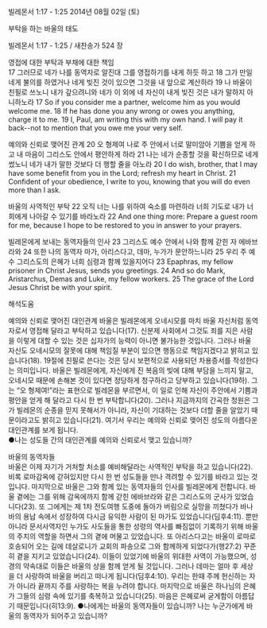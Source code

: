 빌레몬서 1:17 - 1:25 
2014년 08월 02일 (토)

부탁을 하는 바울의 태도



빌레몬서 1:17 - 1:25 / 새찬송가 524 장


영접에 대한 부탁과 부채에 대한 책임  
17 그러므로 네가 나를 동역자로 알진대 그를 영접하기를 내게 하듯 하고 18 그가 만일 네게 불의를 하였거나 네게 빚진 것이 있으면 그것을 내 앞으로 계산하라 19 나 바울이 친필로 쓰노니 내가 갚으려니와 네가 이 외에 네 자신이 내게 빚진 것은 내가 말하지 아니하노라
17 So if you consider me a partner, welcome him as you would welcome me. 18 If he has done you any wrong or owes you anything, charge it to me. 19 I, Paul, am writing this with my own hand. I will pay it back--not to mention that you owe me your very self. 

예의와 신뢰로 맺어진 관계
20 오 형제여 나로 주 안에서 너로 말미암아 기쁨을 얻게 하고 내 마음이 그리스도 안에서 평안하게 하라 21 나는 네가 순종할 것을 확신하므로 네게 썼노니 네가 내가 말한 것보다 더 행할 줄을 아노라
20 I do wish, brother, that I may have some benefit from you in the Lord; refresh my heart in Christ. 21 Confident of your obedience, I write to you, knowing that you will do even more than I ask.   

바울의 사역적인 부탁
22 오직 너는 나를 위하여 숙소를 마련하라 너희 기도로 내가 너희에게 나아갈 수 있기를 바라노라
22 And one thing more: Prepare a guest room for me, because I hope to be restored to you in answer to your prayers.

빌레몬에게 보내는 동역자들의 인사
23 그리스도 예수 안에서 나와 함께 갇힌 자 에바브라와 24 또한 나의 동역자 마가, 아리스다고, 데마, 누가가 문안하느니라 25 우리 주 예수 그리스도의 은혜가 너희 심령과 함께 있을지어다
23 Epaphras, my fellow prisoner in Christ Jesus, sends you greetings. 24 And so do Mark, Aristarchus, Demas and Luke, my fellow workers. 25 The grace of the Lord Jesus Christ be with your spirit.

해석도움





예의와 신뢰로 맺어진 대인관계 
바울은 빌레몬에게 오네시모를 마치 바울 자신처럼 동역자로서 영접해 달라고 부탁하고 있습니다(17). 신분제 사회에서 그것도 죄를 지은 사람을 이렇게 대할 수 있는 것은 십자가의 능력이 아니면 불가능한 것입니다. 그러나 바울 자신도 오네시모의 잘못에 대해 책임질 부분이 있으면 행동으로 책임지겠다고 밝히고 있습니다(18). 19절에 친필로 쓴다는 것은 당시 보편적으로 사용되던 차용증서를 작성한다는 의미입니다. 바울은 빌레몬에게, 자신에게 진 복음의 빚에 대해 부담을 느끼지 말고, 오네시모 때문에 손해본 것이 있다면 정당하게 청구하라고 당부하고 있습니다(19하). 그는 “오 형제여!”라는 표현으로 빌레몬을 부르면서, 이 일로 인해 자신이 주안에서 기쁨과 평안을 얻게 해 달라고 다시 한 번 부탁합니다(20). 그러나 지금까지의 간곡한 청원은 그가 빌레몬의 순종을 믿지 못해서가 아니라, 자신이 기대하는 것보다 더할 줄을 알았기 때문이라고도 밝히고 있습니다(21). 여기서 우리는 예의와 신뢰로 맺어진 성도의 아름다운 대인관계를 보게 됩니다.  
●나는 성도들 간의 대인관계를 예의와 신뢰로서 맺고 있습니까?  

바울의 동역자들  
바울은 이제 자기가 거처할 처소를 예비해달라는 사역적인 부탁을 하고 있습니다(22). 비록 로마감옥에 갇혀있지만 다시 한 번 성도들을 만나 격려할 수 있기를 바라고 있는 것입니다. 마지막으로 바울은 그와 함께 있는 동역자들의 인사를 빌레몬에게 전합니다. 바울 곁에는 그를 위해 감옥에까지 함께 갇힌 에바브라와 같은 그리스도의 군사가 있었습니다(23). 또 그에게는 제 1차 전도여행 도중에 돌아가 버림으로 실망을 끼쳤다가 바나바의 용납 속에서 성장하여 다시금 유익한 사람이 된 마가도 있었습니다(딤후4:11). 뿐만 아니라 문서사역자인 누가도 사도들을 통한 성령의 역사를 빠짐없이 기록하기 위해 바울의 주치의 역할을 하면서 그의 곁에 머물고 있었습니다. 또 아리스다고는 바울이 로마로 호송되어 오는 길에 데살로니가 교회의 파송으로 그와 함께하게 되었다가(행27:2) 꾸준히 곁을 지키고 있었습니다(24). 이들이 있었기에 바울의 위대한 사역이 가능했으며, 성경의 약속대로 이들은 바울의 상을 함께 얻게 될 것입니다. 그러나 데마는 얼마 후 세상을 더 사랑하여 바울을 버리고 떠나게 됩니다(딤후4:10). 우리는 한때 주께 헌신하는 자가 아니라 끝까지 주를 사랑하는 복을 누려야 합니다. 마지막으로 바울은 하나님의 은혜가 그들의 심령 속에 있기를 축복하고 있습니다(25). 마음은 은혜로써 굳게함이 아름답기 때문입니다(히13:9).
●나에게는 바울의 동역자들이 있습니까? 나는 누군가에게 바울의 동역자가 되어주고 있습니까?